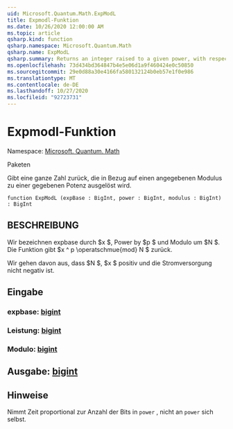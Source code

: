 ```yaml
---
uid: Microsoft.Quantum.Math.ExpModL
title: Expmodl-Funktion
ms.date: 10/26/2020 12:00:00 AM
ms.topic: article
qsharp.kind: function
qsharp.namespace: Microsoft.Quantum.Math
qsharp.name: ExpModL
qsharp.summary: Returns an integer raised to a given power, with respect to a given modulus.
ms.openlocfilehash: 73d434bd364847b4e5e06d1a9f460424e0c50850
ms.sourcegitcommit: 29e0d88a30e4166fa580132124b0eb57e1f0e986
ms.translationtype: MT
ms.contentlocale: de-DE
ms.lasthandoff: 10/27/2020
ms.locfileid: "92723731"
---
```

# <a name="expmodl-function"></a>Expmodl-Funktion

Namespace: [Microsoft. Quantum. Math](xref:Microsoft.Quantum.Math)

Paketen [](https://nuget.org/packages/)


Gibt eine ganze Zahl zurück, die in Bezug auf einen angegebenen Modulus zu einer gegebenen Potenz ausgelöst wird.

```qsharp
function ExpModL (expBase : BigInt, power : BigInt, modulus : BigInt) : BigInt
```


## <a name="description"></a>BESCHREIBUNG

Wir bezeichnen expbase durch $x $, Power by $p $ und Modulo um $N $.
Die Funktion gibt $x ^ p \operatschmue{mod} N $ zurück.

Wir gehen davon aus, dass $N $, $x $ positiv und die Stromversorgung nicht negativ ist.

## <a name="input"></a>Eingabe

### <a name="expbase--bigint"></a>expbase: [bigint](xref:microsoft.quantum.lang-ref.bigint)




### <a name="power--bigint"></a>Leistung: [bigint](xref:microsoft.quantum.lang-ref.bigint)




### <a name="modulus--bigint"></a>Modulo: [bigint](xref:microsoft.quantum.lang-ref.bigint)





## <a name="output--bigint"></a>Ausgabe: [bigint](xref:microsoft.quantum.lang-ref.bigint)



## <a name="remarks"></a>Hinweise

Nimmt Zeit proportional zur Anzahl der Bits in `power` , nicht an `power` sich selbst.